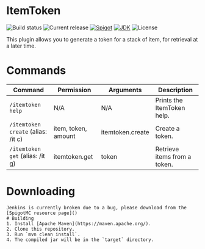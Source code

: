 # ItemToken

![Build status](https://api.travis-ci.org/sweepyoface/ItemToken.svg?branch=master)
![Current release](https://img.shields.io/github/release/sweepyoface/ItemToken.svg)
[![Spigot](https://img.shields.io/badge/Spigot-Project%20Page-yellow.svg)]()
[![JDK](https://img.shields.io/badge/JDK-1.8-blue.svg)](http://www.oracle.com/technetwork/java/javase/downloads/jre8-downloads-2133155.html)
![License](https://img.shields.io/github/license/sweepyoface/ItemToken.svg)

This plugin allows you to generate a token for a stack of item, for retrieval at a later time.

# Commands
| Command | Permission | Arguments | Description
| --- | --- | --- | --- |
| `/itemtoken help` | N/A | N/A | Prints the ItemToken help. |
| `/itemtoken create` (alias: /it c) | item, token, amount | itemtoken.create | Create a token. |
| `/itemtoken get` (alias: /it g) | itemtoken.get | token | Retrieve items from a token. |

# Downloading
~~~You can download the latest build from [Jenkins](https://ci.amberfall.science/job/ItemToken/).~~~
Jenkins is currently broken due to a bug, please download from the [SpigotMC resource page]()
# Building
1. Install [Apache Maven](https://maven.apache.org/).
2. Clone this repository.
3. Run `mvn clean install`.
4. The compiled jar will be in the `target` directory.